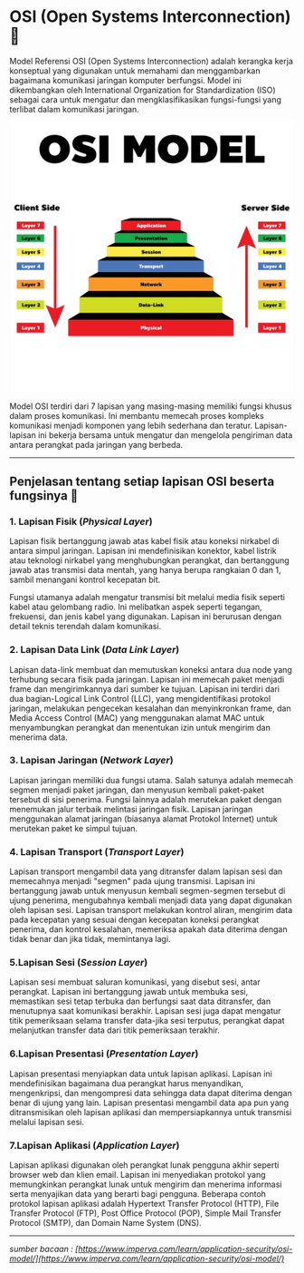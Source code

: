 # OSI (Open Systems Interconnection) 📶
Model Referensi OSI (Open Systems Interconnection) adalah kerangka kerja konseptual yang digunakan untuk memahami dan menggambarkan bagaimana komunikasi jaringan komputer berfungsi. Model ini dikembangkan oleh International Organization for Standardization (ISO) sebagai cara untuk mengatur dan mengklasifikasikan fungsi-fungsi yang terlibat dalam komunikasi jaringan.

 <p align = "center">
        <img src="resource/osi-model-1.jpg" alt="Image" width ="500" />
</p>

Model OSI terdiri dari 7 lapisan yang masing-masing memiliki fungsi khusus dalam proses komunikasi. Ini membantu memecah proses kompleks komunikasi menjadi komponen yang lebih sederhana dan teratur. Lapisan-lapisan ini bekerja bersama untuk mengatur dan mengelola pengiriman data antara perangkat pada jaringan yang berbeda.

---
## Penjelasan tentang setiap lapisan OSI beserta fungsinya 📖
### 1.  Lapisan Fisik (_Physical Layer_)
Lapisan fisik bertanggung jawab atas kabel fisik atau koneksi nirkabel di antara simpul jaringan. Lapisan ini mendefinisikan konektor, kabel listrik atau teknologi nirkabel yang menghubungkan perangkat, dan bertanggung jawab atas transmisi data mentah, yang hanya berupa rangkaian 0 dan 1, sambil menangani kontrol kecepatan bit.

Fungsi utamanya adalah mengatur transmisi bit melalui media fisik seperti kabel atau gelombang radio. Ini melibatkan aspek seperti tegangan, frekuensi, dan jenis kabel yang digunakan. Lapisan ini berurusan dengan detail teknis terendah dalam komunikasi.

### 2. Lapisan Data Link (_Data Link Layer_)
Lapisan data-link membuat dan memutuskan koneksi antara dua node yang terhubung secara fisik pada jaringan. Lapisan ini memecah paket menjadi frame dan mengirimkannya dari sumber ke tujuan. Lapisan ini terdiri dari dua bagian-Logical Link Control (LLC), yang mengidentifikasi protokol jaringan, melakukan pengecekan kesalahan dan menyinkronkan frame, dan Media Access Control (MAC) yang menggunakan alamat MAC untuk menyambungkan perangkat dan menentukan izin untuk mengirim dan menerima data.

### 3. Lapisan Jaringan (_Network Layer_)
Lapisan jaringan memiliki dua fungsi utama. Salah satunya adalah memecah segmen menjadi paket jaringan, dan menyusun kembali paket-paket tersebut di sisi penerima. Fungsi lainnya adalah merutekan paket dengan menemukan jalur terbaik melintasi jaringan fisik. Lapisan jaringan menggunakan alamat jaringan (biasanya alamat Protokol Internet) untuk merutekan paket ke simpul tujuan.

### 4. Lapisan Transport (_Transport Layer_)
Lapisan transport mengambil data yang ditransfer dalam lapisan sesi dan memecahnya menjadi "segmen" pada ujung transmisi. Lapisan ini bertanggung jawab untuk menyusun kembali segmen-segmen tersebut di ujung penerima, mengubahnya kembali menjadi data yang dapat digunakan oleh lapisan sesi. Lapisan transport melakukan kontrol aliran, mengirim data pada kecepatan yang sesuai dengan kecepatan koneksi perangkat penerima, dan kontrol kesalahan, memeriksa apakah data diterima dengan tidak benar dan jika tidak, memintanya lagi.
    
### 5.Lapisan Sesi (_Session Layer_)
Lapisan sesi membuat saluran komunikasi, yang disebut sesi, antar perangkat. Lapisan ini bertanggung jawab untuk membuka sesi, memastikan sesi tetap terbuka dan berfungsi saat data ditransfer, dan menutupnya saat komunikasi berakhir. Lapisan sesi juga dapat mengatur titik pemeriksaan selama transfer data-jika sesi terputus, perangkat dapat melanjutkan transfer data dari titik pemeriksaan terakhir.
### 6.Lapisan Presentasi (_Presentation Layer_)
 Lapisan presentasi menyiapkan data untuk lapisan aplikasi. Lapisan ini mendefinisikan bagaimana dua perangkat harus menyandikan, mengenkripsi, dan mengompresi data sehingga data dapat diterima dengan benar di ujung yang lain. Lapisan presentasi mengambil data apa pun yang ditransmisikan oleh lapisan aplikasi dan mempersiapkannya untuk transmisi melalui lapisan sesi.
### 7.Lapisan Aplikasi (_Application Layer_)
Lapisan aplikasi digunakan oleh perangkat lunak pengguna akhir seperti browser web dan klien email. Lapisan ini menyediakan protokol yang memungkinkan perangkat lunak untuk mengirim dan menerima informasi serta menyajikan data yang berarti bagi pengguna. Beberapa contoh protokol lapisan aplikasi adalah Hypertext Transfer Protocol (HTTP), File Transfer Protocol (FTP), Post Office Protocol (POP), Simple Mail Transfer Protocol (SMTP), dan Domain Name System (DNS).

---

_sumber bacaan : [https://www.imperva.com/learn/application-security/osi-model/](https://www.imperva.com/learn/application-security/osi-model/)_
